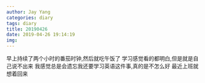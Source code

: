 ```yaml
---
author: Jay Yang
categories: diary
tags: diary
title: 20190426
date: 2019-04-26 19:14:19
img:
---
```


早上持续了两个小时的番茄时钟,然后就吃午饭了
学习感觉看的都明白,但是就是自己说不出来
我感觉总是会遗忘我还要学习英语这件事,真的是不怎么好
最近上班就想着回来
